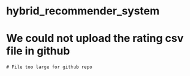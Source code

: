 # hybrid_recommender_system

# We could not upload the rating csv file in github
    # File too large for github repo
